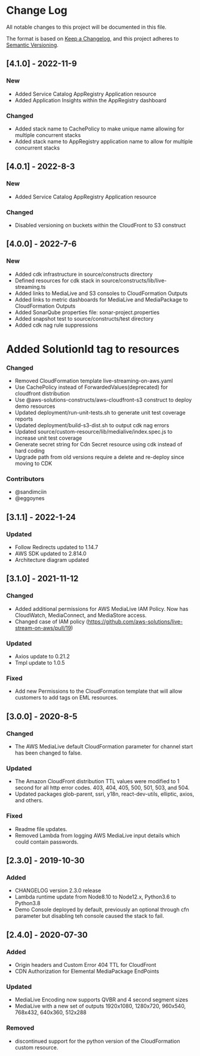 # Change Log
All notable changes to this project will be documented in this file.

The format is based on [Keep a Changelog](https://keepachangelog.com/en/1.0.0/),
and this project adheres to [Semantic Versioning](https://semver.org/spec/v2.0.0.html).

## [4.1.0] - 2022-11-9

### New
- Added Service Catalog AppRegistry Application resource
- Added Application Insights within the AppRegistry dashboard

### Changed
- Added stack name to CachePolicy to make unique name allowing for multiple concurrent stacks
- Added stack name to AppRegistry application name to allow for multiple concurrent stacks

## [4.0.1] - 2022-8-3

### New
- Added Service Catalog AppRegistry Application resource

### Changed
- Disabled versioning on buckets within the CloudFront to S3 construct

## [4.0.0] - 2022-7-6

### New
- Added cdk infrastructure in source/constructs directory
- Defined resources for cdk stack in source/constructs/lib/live-streaming.ts
- Added links to MediaLive and S3 consoles to CloudFormation Outputs
- Added links to metric dashboards for MediaLive and MediaPackage to CloudFormation Outputs
- Added SonarQube properties file: sonar-project.properties
- Added snapshot test to source/constructs/test directory
- Added cdk nag rule suppressions
# Added SolutionId tag to resources

### Changed
- Removed CloudFormation template live-streaming-on-aws.yaml
- Use CachePolicy instead of ForwardedValues(deprecated) for cloudfront distribution
- Use @aws-solutions-constructs/aws-cloudfront-s3 construct to deploy demo resources
- Updated deployment/run-unit-tests.sh to generate unit test coverage reports
- Updated deployment/build-s3-dist.sh to output cdk nag errors
- Updated source/custom-resource/lib/medialive/index.spec.js to increase unit test coverage
- Generate secret string for Cdn Secret resource using cdk instead of hard coding
- Upgrade path from old versions require a delete and re-deploy since moving to CDK

### Contributors
* @sandimciin
* @eggoynes

## [3.1.1] - 2022-1-24

### Updated
- Follow Redirects updated to 1.14.7
- AWS SDK updated to 2.814.0
- Architecture diagram updated

## [3.1.0] - 2021-11-12
### Changed
- Added additional permissions for AWS MediaLive IAM Policy. Now has CloudWatch, MediaConnect, and MediaStore access. 
- Changed case of IAM policy (https://github.com/aws-solutions/live-stream-on-aws/pull/19)

### Updated
- Axios update to 0.21.2
- Tmpl update to 1.0.5

### Fixed
- Add new Permissions to the CloudFormation template that will allow customers to add tags on EML resources. 

## [3.0.0] - 2020-8-5
### Changed
- The AWS MediaLive default CloudFormation parameter for channel start has been changed to false. 

### Updated
- The Amazon CloudFront distribution TTL values were modified to 1 second for all http error codes. 403, 404, 405, 500, 501, 503, and 504.
- Updated packages glob-parent, ssri, y18n, react-dev-utils, elliptic, axios, and others.

### Fixed
- Readme file updates.
- Removed Lambda from logging AWS MediaLive input details which could contain passwords. 

## [2.3.0] - 2019-10-30
### Added
- CHANGELOG version 2.3.0 release
- Lambda runtime update from Node8.10 to Node12.x, Python3.6 to Python3.8
- Demo Console deployed by default, previously an optional through cfn parameter but disabling teh console caused the stack to fail.

## [2.4.0] - 2020-07-30
### Added
- Origin headers and Custom Error 404 TTL for CloudFront
- CDN Authorization for Elemental MediaPackage EndPoints
### Updated
- MediaLive Encoding now supports QVBR and 4 second segment sizes
- MediaLive with a new set of outputs 1920x1080, 1280x720, 960x540, 768x432, 640x360, 512x288
### Removed
- discontinued support for the python version of the CloudFormation custom resource.
